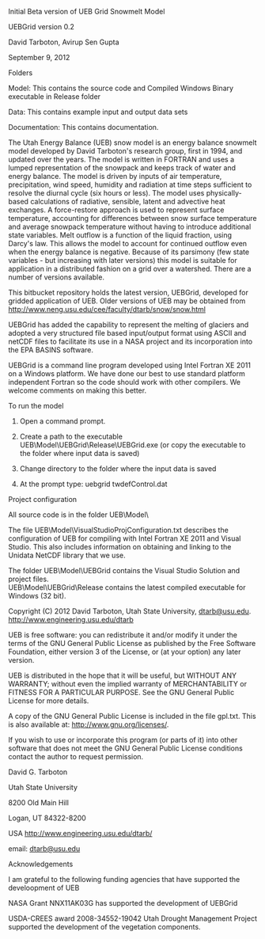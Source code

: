 Initial Beta version of UEB Grid Snowmelt Model

UEBGrid version 0.2

David Tarboton, Avirup Sen Gupta

September 9, 2012

Folders

Model:  This contains the source code and Compiled Windows Binary executable in Release folder

Data:  This contains example input and output data sets

Documentation:  This contains documentation.

The Utah Energy Balance (UEB) snow model is an energy balance snowmelt model developed by David Tarboton's research group, first in 1994, and updated over the years. The model is written in FORTRAN and uses a lumped representation of the snowpack and keeps track of water and energy balance. The model is driven by inputs of air temperature, precipitation, wind speed, humidity and radiation at time steps sufficient to resolve the diurnal cycle (six hours or less). The model uses physically-based calculations of radiative, sensible, latent and advective heat exchanges. A force-restore approach is used to represent surface temperature, accounting for differences between snow surface temperature and average snowpack temperature without having to introduce additional state variables. Melt outflow is a function of the liquid fraction, using Darcy's law. This allows the model to account for continued outflow even when the energy balance is negative. Because of its parsimony (few state variables - but increasing with later versions) this model is suitable for application in a distributed fashion on a grid over a watershed. There are a number of versions available. 

This bitbucket repository holds the latest version, UEBGrid, developed for gridded application of UEB. Older versions of UEB may be obtained from http://www.neng.usu.edu/cee/faculty/dtarb/snow/snow.html

UEBGrid has added the capability to represent the melting of glaciers and adopted a very structured file based input/output format using ASCII and netCDF files to facilitate its use in a NASA project and its incorporation into the EPA BASINS software.  

UEBGrid is a command line program developed using Intel Fortran XE 2011 on a Windows platform.  We have done our best to use standard platform independent Fortran so the code should work with other compilers.  We welcome comments on making this better.

To run the model

1. Open a command prompt.

2. Create a path to the executable UEB\Model\UEBGrid\Release\UEBGrid.exe (or copy the executable to the folder where input data is saved)

3. Change directory to the folder where the input data is saved

4. At the prompt type: uebgrid twdefControl.dat

Project configuration

All source code is in the folder UEB\Model\

The file UEB\Model\VisualStudioProjConfiguration.txt describes the configuration of UEB for compiling with Intel Fortran XE 2011 and Visual Studio.  This also includes information on obtaining and linking to the Unidata NetCDF library that we use.

The folder UEB\Model\UEBGrid contains the Visual Studio Solution and project files.  
UEB\Model\UEBGrid\Release contains the latest compiled executable for Windows (32 bit).

Copyright (C) 2012  David Tarboton, Utah State University, dtarb@usu.edu.  http://www.engineering.usu.edu/dtarb

UEB is free software: you can redistribute it and/or modify
it under the terms of the GNU General Public License as published by
the Free Software Foundation, either version 3 of the License, or
(at your option) any later version.

UEB is distributed in the hope that it will be useful,
but WITHOUT ANY WARRANTY; without even the implied warranty of
MERCHANTABILITY or FITNESS FOR A PARTICULAR PURPOSE.  See the
GNU General Public License for more details.

A copy of the GNU General Public License is included in the file gpl.txt.
This is also available at: http://www.gnu.org/licenses/.

If you wish to use or incorporate this program (or parts of it) into 
other software that does not meet the GNU General Public License 
conditions contact the author to request permission.

David G. Tarboton  

Utah State University 

8200 Old Main Hill 

Logan, UT 84322-8200 

USA 
http://www.engineering.usu.edu/dtarb/ 

email:  dtarb@usu.edu 

Acknowledgements

I am grateful to the following funding agencies that have supported the develoopment of UEB

NASA Grant NNX11AK03G has supported the development of UEBGrid

USDA-CREES award 2008-34552-19042 Utah Drought Management Project supported the development of the vegetation components.


 

